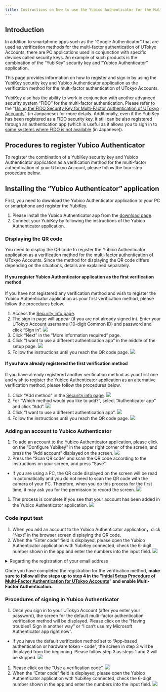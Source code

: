 ```yaml
---
title: Instructions on how to use the Yubico Authenticator for the Multi-Factor Authentication of UTokyo Accounts
---
```


## Introduction

In addition to smartphone apps such as the “Google Authenticator” that are used as verification methods for the multi-factor authentication of UTokyo Accounts, there are PC applications used in conjunction with specific devices called security keys. An example of such products is the combination of the “YubiKey” security key and “Yubico Authenticator” application.

This page provides information on how to register and sign in by using the YubiKey security key and Yubico Authenticator application as the verification method for the multi-factor authentication of UTokyo Accounts.

YubiKey also has the ability to work in conjunction with another advanced security system “FIDO” for the multi-factor authentication. Please refer to the "[Using the FIDO Security Key for Multi-Factor Authentication of UTokyo Accounts](/utokyo_account/mfa/fido-security_key)" (in Janpanese) for more details. Additionally, even if the YubiKey has been registered as a FIDO security key, it still can be also registered through an authentication app (which is useful as it allows you to sign in to [some systems where FIDO is not available](/utokyo_account/mfa/fido-security_key#unsupported-system) (in Japanese)).

## Procedures to register Yubico Authenticator

To register the combination of a YubiKey security key and Yubico Authenticator application as a verification method for the multi-factor authentication of your UTokyo Account, please follow the four-step procedure below.

## Installing the “Yubico Authenticator” application

First, you need to download the Yubico Authenticator application to your PC or smartphone and register the YubiKey.

1. Please install the Yubico Authenticator app from the [download page](https://www.yubico.com/products/yubico-authenticator/).
2. Connect your YubiKey by following the instructions of the Yubico Authenticator application.

### Displaying the QR code

You need to display the QR code to register the Yubico Authenticator application as a verification method for the multi-factor authentication of UTokyo Accounts. Since the method for displaying the QR code differs depending on the situations, details are explained separately.

#### If you register Yubico Authenticator application as the first verification method

If you have not registered any verification method and wish to register the Yubico Authenticator application as your first verification method, please follow the procedures below.

1. Access the [Security info page](https://account.activedirectory.windowsazure.com/proofup.aspx?proofup=1&whr=utac.u-tokyo.ac.jp).
2. The sign in page will appear (if you are not already signed in). Enter your UTokyo Account username (10-digit Common ID) and password and click “Sign in”.
![](../first.png)
3. Click “Next” in the “More information required” page.
4. Click “I want to use a different authentication app” in the middle of the setup page.
![](initial_other_auth_app.png)
5. Follow the instructions until you reach the QR code page.
![](initial_show_qr.png)

#### If you have already registered the first verification method

If you have already registered another verification method as your first one and wish to register the Yubico Authenticator application as an alternative verification method, please follow the procedures below.

1. Click "Add method" in the [Security info page](https://account.activedirectory.windowsazure.com/proofup.aspx?proofup=1&whr=utac.u-tokyo.ac.jp).
![](add_signin_method.png)
2. For “Which method would you like to add?”, select “Authenticator app” and click “Add”.
![](select_auth_app.png)
3. Click “I want to use a different authentication app”.
![](other_auth_app.png) 
4. Follow the instructions until you reach the QR code page.
![](show_qr.png)

### Adding an account to Yubico Authenticator

1. To add an account to the Yubico Authenticator application, please click on the “Configure Yubikey” in the upper right corner of the screen, and press the “Add account” displayed on the screen.
![](add_account.png)
1. Press the “Scan QR code” and scan the QR code according to the instructions on your screen, and press “Save”. <br>
* If you are using a PC, the QR code displayed on the screen will be read in automatically and you do not need to scan the QR code with the camera of your PC. Therefore, when you do this process for the first time, it may ask you for the permission to record the screen.
![](scan_qr.png)
1. The process is complete if you see that your account has been added in the Yubico Authenticator application.
![](account_list.png)

### Code input test

1. When you add an account to the Yubico Authenticator application，click ”Next” in the browser screen displaying the QR code.
2. When the “Enter code” field is displayed, please open the Yubico Authenticator application with YubiKey connected, check the 6-digit number shown in the app and enter the numbers into the input field.
![](test_enter_code.png)

<details><summary>Regarding the registration of your email address</summary>If you register Yubico Authenticator application as the first verification method, you will be prompted to enter your email address after completing the code input test. Please enter an email address OTHER THAN your ECCS Cloud Email if possible, and click “Next”. Enter the 6-digit code sent to your email address, and click “Next”.  <img src="first_email.png"></details>

Once you have completed the registration for the verification method, **make sure to follow all the steps up to step 4 in the "[Initial Setup Procedure of Multi-Factor Authentication for UTokyo Accounts](initial)" and enable Multi-Factor Authentication.**

### Procedures of signing in Yubico Authenticator

1. Once you sign in to your UTokyo Account (after you enter your password), the screen for the default multi-factor authentication verification method will be displayed. Please click on the “Having troubles? Sign in another way” or “I can’t use my Microsoft Authenticator app right now”. <br>
* If you have the default verification method set to “App-based authentication or hardware token - code”, the screen in step 3 will be displayed from the beginning. Please follow step 3 as steps 1 and 2 will be skipped.
![](signin_other_method.png)
1. Please click on the “Use a verification code”.
![](signin_select_totp.png)
1. When the “Enter code” field is displayed, please open the Yubico Authenticator application with YubiKey connected, check the 6-digit number shown in the app and enter the numbers into the input field.
![](signin_enter_code.png)
